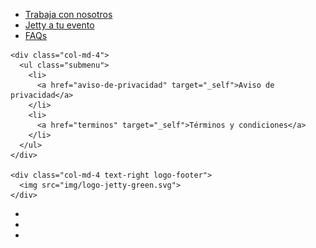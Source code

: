 <!-- <div class="container footer">

  <div class="row">
    <div class="col-md-10">
      <div class="row">
        <div class="col-md-12">
          <ul class="submenu">
            <li>
              <a href="conductor" target="_self">Trabaja con nosotros</a>
            </li>
            <li>
              <a href="eventos" target="_self">Jetty a tu evento</a>
            </li>
            <li>
              <a href="faqs" target="_self">FAQs</a>
            </li>
            <li>
              <a href="aviso-de-privacidad" target="_self">Aviso de privacidad</a>
            </li>
            <li>
              <a href="terminos" target="_self">Términos y condiciones</a>
            </li>
          </ul>
        </div>
      </div>
    </div>
    <div class="col-md-2 text-center logo-footer">
      <img src="img/logo-jetty-green.svg">
    </div>
  </div>

  <div class="row">
    <div class="col-md-12">
      <ul class="social text-center">
        <li class="social-mobile">
          <a href="https://www.facebook.com/JettyMX/" target="_blank" class="social-fb"></a>
        </li>
        <li class="social-mobile">
          <a href="https://twitter.com/jettymx" target="_blank" class="social-tw"></a>
        </li>
        <li class="social-mobile">
          <a href="https://www.instagram.com/jetty.mx" target="_blank" class="social-ins"></a>
        </li>
      </ul>
    </div>
  </div>

</div> -->

<div class="container footer">

  <div class="row">
    <div class="col-md-4">
      <ul class="submenu">
        <li>
          <a href="conductor" target="_self">Trabaja con nosotros</a>
        </li>
        <li>
          <a href="eventos" target="_self">Jetty a tu evento</a>
        </li>
        <li>
          <a href="faqs" target="_self">FAQs</a>
        </li>
      </ul>
    </div>

    <div class="col-md-4">
      <ul class="submenu">
        <li>
          <a href="aviso-de-privacidad" target="_self">Aviso de privacidad</a>
        </li>
        <li>
          <a href="terminos" target="_self">Términos y condiciones</a>
        </li>
      </ul>
    </div>

    <div class="col-md-4 text-right logo-footer">
      <img src="img/logo-jetty-green.svg">
    </div>
  </div>

  <div class="row">
    <div class="col-md-12">
      <ul class="social text-center">
        <li class="social-mobile">
          <a href="https://www.facebook.com/JettyMX/" target="_blank" class="social-fb"></a>
        </li>
        <li class="social-mobile">
          <a href="https://twitter.com/jettymx" target="_blank" class="social-tw"></a>
        </li>
        <li class="social-mobile">
          <a href="https://www.instagram.com/jetty.mx" target="_blank" class="social-ins"></a>
        </li>
      </ul>
    </div>
  </div>

</div>